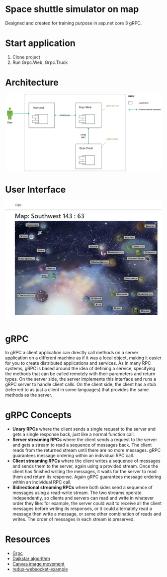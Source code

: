 # Space shuttle simulator on map 
Designed and created for training purpose in asp.net core 3 gRPC.

# Start application
1. Clone project
2. Run Grpc.Web, Grpc.Truck

# Architecture
![](https://github.com/khdevnet/grpc/blob/master/docs/architecture.png)
# User Interface
![](https://github.com/khdevnet/grpc/blob/master/docs/2019-07-12_13-52-52.png)
# gRPC
In gRPC a client application can directly call methods on a server application on a different machine as if it was a local object, making it easier for you to create distributed applications and services. As in many RPC systems, gRPC is based around the idea of defining a service, specifying the methods that can be called remotely with their parameters and return types. On the server side, the server implements this interface and runs a gRPC server to handle client calls. On the client side, the client has a stub (referred to as just a client in some languages) that provides the same methods as the server.

# gRPC Concepts
* **Unary RPCs** where the client sends a single request to the server and gets a single response back, just like a normal function call.
* **Server streaming RPCs** where the client sends a request to the server and gets a stream to read a sequence of messages back. The client reads from the returned stream until there are no more messages. gRPC guarantees message ordering within an individual RPC call.
* **Client streaming RPCs** where the client writes a sequence of messages and sends them to the server, again using a provided stream. Once the client has finished writing the messages, it waits for the server to read them and return its response. Again gRPC guarantees message ordering within an individual RPC call.
* **Bidirectional streaming RPCs** where both sides send a sequence of messages using a read-write stream. The two streams operate independently, so clients and servers can read and write in whatever order they like: for example, the server could wait to receive all the client messages before writing its responses, or it could alternately read a message then write a message, or some other combination of reads and writes. The order of messages in each stream is preserved.

# Resources
* [Grpc](https://grpc.io/docs/guides/)
* [Dajkstar algorithm](https://gist.github.com/jpillora/7382441)
* [Canvas image movement](https://codepen.io/JTParrett/pen/vgwHA)
* [redux-websocket-example](https://github.com/maxnachlinger/redux-websocket-example)
